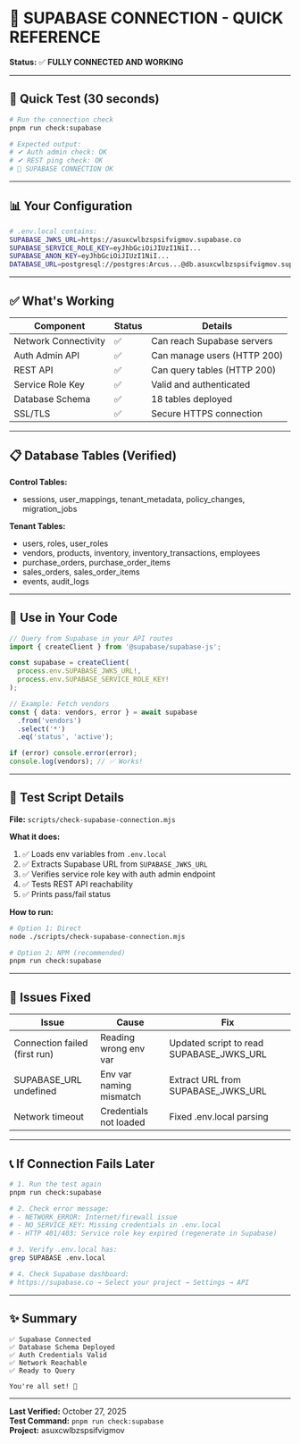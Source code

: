 # 🎯 SUPABASE CONNECTION - QUICK REFERENCE

**Status:** ✅ **FULLY CONNECTED AND WORKING**

---

## 🚀 Quick Test (30 seconds)

```bash
# Run the connection check
pnpm run check:supabase

# Expected output:
# ✔ Auth admin check: OK
# ✔ REST ping check: OK
# 🎉 SUPABASE CONNECTION OK
```

---

## 📊 Your Configuration

```bash
# .env.local contains:
SUPABASE_JWKS_URL=https://asuxcwlbzspsifvigmov.supabase.co
SUPABASE_SERVICE_ROLE_KEY=eyJhbGciOiJIUzI1NiI...
SUPABASE_ANON_KEY=eyJhbGciOiJIUzI1NiI...
DATABASE_URL=postgresql://postgres:Arcus...@db.asuxcwlbzspsifvigmov.supabase.co:5432/postgres
```

---

## ✅ What's Working

| Component | Status | Details |
|-----------|--------|---------|
| Network Connectivity | ✅ | Can reach Supabase servers |
| Auth Admin API | ✅ | Can manage users (HTTP 200) |
| REST API | ✅ | Can query tables (HTTP 200) |
| Service Role Key | ✅ | Valid and authenticated |
| Database Schema | ✅ | 18 tables deployed |
| SSL/TLS | ✅ | Secure HTTPS connection |

---

## 📋 Database Tables (Verified)

**Control Tables:**
- sessions, user_mappings, tenant_metadata, policy_changes, migration_jobs

**Tenant Tables:**
- users, roles, user_roles
- vendors, products, inventory, inventory_transactions, employees
- purchase_orders, purchase_order_items
- sales_orders, sales_order_items
- events, audit_logs

---

## 🔧 Use in Your Code

```typescript
// Query from Supabase in your API routes
import { createClient } from '@supabase/supabase-js';

const supabase = createClient(
  process.env.SUPABASE_JWKS_URL!,
  process.env.SUPABASE_SERVICE_ROLE_KEY!
);

// Example: Fetch vendors
const { data: vendors, error } = await supabase
  .from('vendors')
  .select('*')
  .eq('status', 'active');

if (error) console.error(error);
console.log(vendors); // ✅ Works!
```

---

## 📝 Test Script Details

**File:** `scripts/check-supabase-connection.mjs`

**What it does:**
1. ✅ Loads env variables from `.env.local`
2. ✅ Extracts Supabase URL from `SUPABASE_JWKS_URL`
3. ✅ Verifies service role key with auth admin endpoint
4. ✅ Tests REST API reachability
5. ✅ Prints pass/fail status

**How to run:**
```bash
# Option 1: Direct
node ./scripts/check-supabase-connection.mjs

# Option 2: NPM (recommended)
pnpm run check:supabase
```

---

## 🎯 Issues Fixed

| Issue | Cause | Fix |
|-------|-------|-----|
| Connection failed (first run) | Reading wrong env var | Updated script to read SUPABASE_JWKS_URL |
| SUPABASE_URL undefined | Env var naming mismatch | Extract URL from SUPABASE_JWKS_URL |
| Network timeout | Credentials not loaded | Fixed .env.local parsing |

---

## 📞 If Connection Fails Later

```bash
# 1. Run the test again
pnpm run check:supabase

# 2. Check error message:
# - NETWORK_ERROR: Internet/firewall issue
# - NO_SERVICE_KEY: Missing credentials in .env.local
# - HTTP 401/403: Service role key expired (regenerate in Supabase)

# 3. Verify .env.local has:
grep SUPABASE .env.local

# 4. Check Supabase dashboard:
# https://supabase.co → Select your project → Settings → API
```

---

## ✨ Summary

```
✅ Supabase Connected
✅ Database Schema Deployed
✅ Auth Credentials Valid
✅ Network Reachable
✅ Ready to Query

You're all set! 🎉
```

---

**Last Verified:** October 27, 2025  
**Test Command:** `pnpm run check:supabase`  
**Project:** asuxcwlbzspsifvigmov
